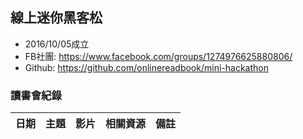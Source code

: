 
## 線上迷你黑客松

- 2016/10/05成立
- FB社團: https://www.facebook.com/groups/1274976625880806/
- Github: https://github.com/onlinereadbook/mini-hackathon

### 讀書會紀錄
|日期|主題|影片|相關資源|備註|
|---|---|---|---|---|